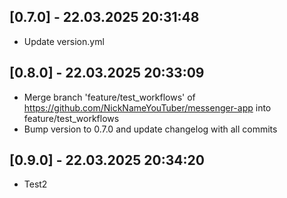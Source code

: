 ## [0.7.0] - 22.03.2025 20:31:48

- Update version.yml

## [0.8.0] - 22.03.2025 20:33:09

- Merge branch 'feature/test_workflows' of https://github.com/NickNameYouTuber/messenger-app into feature/test_workflows
- Bump version to 0.7.0 and update changelog with all commits

## [0.9.0] - 22.03.2025 20:34:20

- Test2

